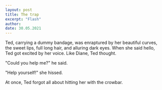 ```yaml
---
layout: post
title: The trap
excerpt: "Flash"
author:
date: 30.05.2021
---
```


Ted, carrying a dummy bandage, was enraptured by her beautiful curves, the sweet lips, full long hair, and alluring dark eyes. When she said hello, Ted got excited by her voice. Like Diane, Ted thought.

"Could you help me?" he said.

"Help yourself!" she hissed. 

At once, Ted forgot all about hitting her with the crowbar.

